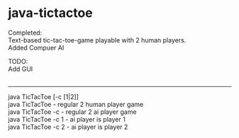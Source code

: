 # java-tictactoe

Completed:<br/>
  Text-based tic-tac-toe-game playable with 2 human players.<br/>
  Added Compuer AI<br/>
  
TODO:<br/>
  Add GUI<br/>
  <br/>
  
---
java TicTacToe [-c [1|2]]<br/>
java TicTacToe      - regular 2 human player game<br/>
java TicTacToe -c   - regular 2 ai player game<br/>
java TicTacToe -c 1 - ai player is player 1<br/>
java TicTacToe -c 2 - ai player is player 2<br/>
